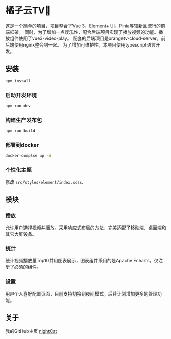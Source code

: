 # 橘子云TV🍊

这是一个简单的项目，项目整合了Vue 3，Element+ UI，Pinia等较新且流行的前端框架。
同时，为了增加一点娱乐性，配合后端项目实现了播放视频的功能。播放组件使用了vue3-video-play。
配套的后端项目是orangetv-cloud-server。前后端使用nginx整合到一起。
为了增加可维护性，本项目使用typescript语言开发。

## 安装

```bash
npm install
```

### 启动开发环境

```bash
npm run dev
```

### 构建生产发布包

```bash
npm run build
```

### 部署到docker

```bash
docker-complse up -d
```

### 个性化主题

修改 `src/styles/element/index.scss`.

## 模块

### 播放

允许用户选择视频并播放。采用响应式布局的方法，完美适配了移动端、桌面端和其它大屏设备。

### 统计

统计视频播放量Top10并用图表展示，图表组件采用的是Apache Echarts。仅注册了必须的组件。

### 设置

用户个人喜好配置页面，目前支持切换到夜间模式。后续计划增加更多的管理功能。

## 关于

我的GitHub主页 [nightCat](https://github.com/angryestbird)
